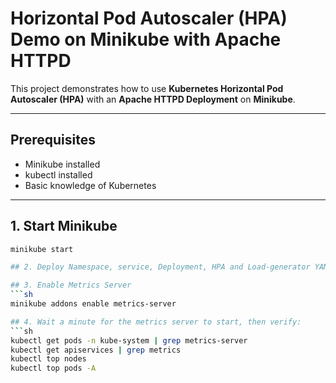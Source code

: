 # Horizontal Pod Autoscaler (HPA) Demo on Minikube with Apache HTTPD

This project demonstrates how to use **Kubernetes Horizontal Pod Autoscaler (HPA)** with an **Apache HTTPD Deployment** on **Minikube**.  

---

## Prerequisites
- Minikube installed
- kubectl installed
- Basic knowledge of Kubernetes

---

## 1. Start Minikube
```sh
minikube start

## 2. Deploy Namespace, service, Deployment, HPA and Load-generator YAML files

## 3. Enable Metrics Server
```sh
minikube addons enable metrics-server

## 4. Wait a minute for the metrics server to start, then verify:
```sh
kubectl get pods -n kube-system | grep metrics-server
kubectl get apiservices | grep metrics
kubectl top nodes
kubectl top pods -A





